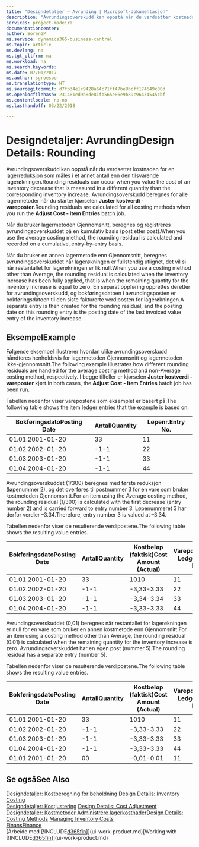 ```yaml
---
title: "Designdetaljer – Avrunding | Microsoft-dokumentasjon"
description: "Avrundingsoverskudd kan oppstå når du verdsetter kostnaden for en lagerreduksjon som måles i et annet antall enn den tilsvarende lagerøkningen. Avrundingsoverskudd beregnes for alle lagermetoder når du starter kjørselen **Juster kostverdi - vareposter**."
services: project-madeira
documentationcenter: 
author: SorenGP
ms.service: dynamics365-business-central
ms.topic: article
ms.devlang: na
ms.tgt_pltfrm: na
ms.workload: na
ms.search.keywords: 
ms.date: 07/01/2017
ms.author: sgroespe
ms.translationtype: HT
ms.sourcegitcommit: d7fb34e1c9428a64c71ff47be8bcff174649c00d
ms.openlocfilehash: 231481ed9b8de81fb565e86e9b89c96434545cbf
ms.contentlocale: nb-no
ms.lasthandoff: 03/22/2018

---
```

# <a name="design-details-rounding"></a><span data-ttu-id="ea760-104">Designdetaljer: Avrunding</span><span class="sxs-lookup"><span data-stu-id="ea760-104">Design Details: Rounding</span></span>
<span data-ttu-id="ea760-105">Avrundingsoverskudd kan oppstå når du verdsetter kostnaden for en lagerreduksjon som måles i et annet antall enn den tilsvarende lagerøkningen.</span><span class="sxs-lookup"><span data-stu-id="ea760-105">Rounding residuals can occur when you value the cost of an inventory decrease that is measured in a different quantity than the corresponding inventory increase.</span></span> <span data-ttu-id="ea760-106">Avrundingsoverskudd beregnes for alle lagermetoder når du starter kjørselen **Juster kostverdi - vareposter**.</span><span class="sxs-lookup"><span data-stu-id="ea760-106">Rounding residuals are calculated for all costing methods when you run the **Adjust Cost - Item Entries** batch job.</span></span>  

 <span data-ttu-id="ea760-107">Når du bruker lagermetoden Gjennomsnitt, beregnes og registreres avrundingsoverskuddet på en kumulativ basis (post etter post).</span><span class="sxs-lookup"><span data-stu-id="ea760-107">When you use the average costing method, the rounding residual is calculated and recorded on a cumulative, entry-by-entry basis.</span></span>  

 <span data-ttu-id="ea760-108">Når du bruker en annen lagermetode enn Gjennomsnitt, beregnes avrundingsoverskuddet når lagerøkningen er fullstendig utlignet, det vil si når restantallet for lagerøkningen er lik null.</span><span class="sxs-lookup"><span data-stu-id="ea760-108">When you use a costing method other than Average, the rounding residual is calculated when the inventory increase has been fully applied, that is when the remaining quantity for the inventory increase is equal to zero.</span></span> <span data-ttu-id="ea760-109">En separat oppføring opprettes deretter for avrundingsoverskudd, og bokføringsdatoen i avrundingsposten er bokføringsdatoen til den siste fakturerte verdiposten for lagerøkningen.</span><span class="sxs-lookup"><span data-stu-id="ea760-109">A separate entry is then created for the rounding residual, and the posting date on this rounding entry is the posting date of the last invoiced value entry of the inventory increase.</span></span>  

## <a name="example"></a><span data-ttu-id="ea760-110">Eksempel</span><span class="sxs-lookup"><span data-stu-id="ea760-110">Example</span></span>  
 <span data-ttu-id="ea760-111">Følgende eksempel illustrerer hvordan ulike avrundingsoverskudd håndteres henholdsvis for lagermetoden Gjennomsnitt og lagermetoden Ikke-gjennomsnitt.</span><span class="sxs-lookup"><span data-stu-id="ea760-111">The following example illustrates how different rounding residuals are handled for the average costing method and non-Average costing method, respectively.</span></span> <span data-ttu-id="ea760-112">I begge tilfeller er kjørselen **Juster kostverdi - vareposter** kjørt.</span><span class="sxs-lookup"><span data-stu-id="ea760-112">In both cases, the **Adjust Cost - Item Entries** batch job has been run.</span></span>  

 <span data-ttu-id="ea760-113">Tabellen nedenfor viser varepostene som eksemplet er basert på.</span><span class="sxs-lookup"><span data-stu-id="ea760-113">The following table shows the item ledger entries that the example is based on.</span></span>  

|<span data-ttu-id="ea760-114">Bokføringsdato</span><span class="sxs-lookup"><span data-stu-id="ea760-114">Posting Date</span></span>|<span data-ttu-id="ea760-115">Antall</span><span class="sxs-lookup"><span data-stu-id="ea760-115">Quantity</span></span>|<span data-ttu-id="ea760-116">Løpenr.</span><span class="sxs-lookup"><span data-stu-id="ea760-116">Entry No.</span></span>|  
|------------------|--------------|---------------|  
|<span data-ttu-id="ea760-117">01.01.20</span><span class="sxs-lookup"><span data-stu-id="ea760-117">01-01-20</span></span>|<span data-ttu-id="ea760-118">3</span><span class="sxs-lookup"><span data-stu-id="ea760-118">3</span></span>|<span data-ttu-id="ea760-119">1</span><span class="sxs-lookup"><span data-stu-id="ea760-119">1</span></span>|  
|<span data-ttu-id="ea760-120">01.02.20</span><span class="sxs-lookup"><span data-stu-id="ea760-120">02-01-20</span></span>|<span data-ttu-id="ea760-121">-1</span><span class="sxs-lookup"><span data-stu-id="ea760-121">-1</span></span>|<span data-ttu-id="ea760-122">2</span><span class="sxs-lookup"><span data-stu-id="ea760-122">2</span></span>|  
|<span data-ttu-id="ea760-123">01.03.20</span><span class="sxs-lookup"><span data-stu-id="ea760-123">03-01-20</span></span>|<span data-ttu-id="ea760-124">-1</span><span class="sxs-lookup"><span data-stu-id="ea760-124">-1</span></span>|<span data-ttu-id="ea760-125">3</span><span class="sxs-lookup"><span data-stu-id="ea760-125">3</span></span>|  
|<span data-ttu-id="ea760-126">01.04.20</span><span class="sxs-lookup"><span data-stu-id="ea760-126">04-01-20</span></span>|<span data-ttu-id="ea760-127">-1</span><span class="sxs-lookup"><span data-stu-id="ea760-127">-1</span></span>|<span data-ttu-id="ea760-128">4</span><span class="sxs-lookup"><span data-stu-id="ea760-128">4</span></span>|  

 <span data-ttu-id="ea760-129">Avrundingsoverskuddet (1/300) beregnes med første reduksjon (løpenummer 2), og det overføres til postnummer 3 for en vare som bruker kostmetoden Gjennomsnitt.</span><span class="sxs-lookup"><span data-stu-id="ea760-129">For an item using the Average costing method, the rounding residual (1/300) is calculated with the first decrease (entry number 2) and is carried forward to entry number 3.</span></span> <span data-ttu-id="ea760-130">Løpenummeret 3 har derfor verdier –3.34.</span><span class="sxs-lookup"><span data-stu-id="ea760-130">Therefore, entry number 3 is valued at –3.34.</span></span>  

 <span data-ttu-id="ea760-131">Tabellen nedenfor viser de resulterende verdipostene.</span><span class="sxs-lookup"><span data-stu-id="ea760-131">The following table shows the resulting value entries.</span></span>  

|<span data-ttu-id="ea760-132">Bokføringsdato</span><span class="sxs-lookup"><span data-stu-id="ea760-132">Posting Date</span></span>|<span data-ttu-id="ea760-133">Antall</span><span class="sxs-lookup"><span data-stu-id="ea760-133">Quantity</span></span>|<span data-ttu-id="ea760-134">Kostbeløp (faktisk)</span><span class="sxs-lookup"><span data-stu-id="ea760-134">Cost Amount (Actual)</span></span>|<span data-ttu-id="ea760-135">Varepostnr.</span><span class="sxs-lookup"><span data-stu-id="ea760-135">Item Ledger Entry No.</span></span>|<span data-ttu-id="ea760-136">Løpenr.</span><span class="sxs-lookup"><span data-stu-id="ea760-136">Entry No.</span></span>|  
|------------------|--------------|----------------------------|---------------------------|---------------|  
|<span data-ttu-id="ea760-137">01.01.20</span><span class="sxs-lookup"><span data-stu-id="ea760-137">01-01-20</span></span>|<span data-ttu-id="ea760-138">3</span><span class="sxs-lookup"><span data-stu-id="ea760-138">3</span></span>|<span data-ttu-id="ea760-139">10</span><span class="sxs-lookup"><span data-stu-id="ea760-139">10</span></span>|<span data-ttu-id="ea760-140">1</span><span class="sxs-lookup"><span data-stu-id="ea760-140">1</span></span>|<span data-ttu-id="ea760-141">1</span><span class="sxs-lookup"><span data-stu-id="ea760-141">1</span></span>|  
|<span data-ttu-id="ea760-142">01.02.20</span><span class="sxs-lookup"><span data-stu-id="ea760-142">02-01-20</span></span>|<span data-ttu-id="ea760-143">-1</span><span class="sxs-lookup"><span data-stu-id="ea760-143">-1</span></span>|<span data-ttu-id="ea760-144">-3,33</span><span class="sxs-lookup"><span data-stu-id="ea760-144">-3.33</span></span>|<span data-ttu-id="ea760-145">2</span><span class="sxs-lookup"><span data-stu-id="ea760-145">2</span></span>|<span data-ttu-id="ea760-146">2</span><span class="sxs-lookup"><span data-stu-id="ea760-146">2</span></span>|  
|<span data-ttu-id="ea760-147">01.03.20</span><span class="sxs-lookup"><span data-stu-id="ea760-147">03-01-20</span></span>|<span data-ttu-id="ea760-148">-1</span><span class="sxs-lookup"><span data-stu-id="ea760-148">-1</span></span>|<span data-ttu-id="ea760-149">-3,34</span><span class="sxs-lookup"><span data-stu-id="ea760-149">-3.34</span></span>|<span data-ttu-id="ea760-150">3</span><span class="sxs-lookup"><span data-stu-id="ea760-150">3</span></span>|<span data-ttu-id="ea760-151">3</span><span class="sxs-lookup"><span data-stu-id="ea760-151">3</span></span>|  
|<span data-ttu-id="ea760-152">01.04.20</span><span class="sxs-lookup"><span data-stu-id="ea760-152">04-01-20</span></span>|<span data-ttu-id="ea760-153">-1</span><span class="sxs-lookup"><span data-stu-id="ea760-153">-1</span></span>|<span data-ttu-id="ea760-154">-3,33</span><span class="sxs-lookup"><span data-stu-id="ea760-154">-3.33</span></span>|<span data-ttu-id="ea760-155">4</span><span class="sxs-lookup"><span data-stu-id="ea760-155">4</span></span>|<span data-ttu-id="ea760-156">4</span><span class="sxs-lookup"><span data-stu-id="ea760-156">4</span></span>|  

 <span data-ttu-id="ea760-157">Avrundingsoverskuddet (0,01) beregnes når restantallet for lagerøkningen er null for en vare som bruker en annen kostmetode enn Gjennomsnitt.</span><span class="sxs-lookup"><span data-stu-id="ea760-157">For an item using a costing method other than Average, the rounding residual (0.01) is calculated when the remaining quantity for the inventory increase is zero.</span></span> <span data-ttu-id="ea760-158">Avrundingsoverskuddet har en egen post (nummer 5).</span><span class="sxs-lookup"><span data-stu-id="ea760-158">The rounding residual has a separate entry (number 5).</span></span>  

 <span data-ttu-id="ea760-159">Tabellen nedenfor viser de resulterende verdipostene.</span><span class="sxs-lookup"><span data-stu-id="ea760-159">The following table shows the resulting value entries.</span></span>  

|<span data-ttu-id="ea760-160">Bokføringsdato</span><span class="sxs-lookup"><span data-stu-id="ea760-160">Posting Date</span></span>|<span data-ttu-id="ea760-161">Antall</span><span class="sxs-lookup"><span data-stu-id="ea760-161">Quantity</span></span>|<span data-ttu-id="ea760-162">Kostbeløp (faktisk)</span><span class="sxs-lookup"><span data-stu-id="ea760-162">Cost Amount (Actual)</span></span>|<span data-ttu-id="ea760-163">Varepostnr.</span><span class="sxs-lookup"><span data-stu-id="ea760-163">Item Ledger Entry No.</span></span>|<span data-ttu-id="ea760-164">Løpenr.</span><span class="sxs-lookup"><span data-stu-id="ea760-164">Entry No.</span></span>|  
|------------------|--------------|----------------------------|---------------------------|---------------|  
|<span data-ttu-id="ea760-165">01.01.20</span><span class="sxs-lookup"><span data-stu-id="ea760-165">01-01-20</span></span>|<span data-ttu-id="ea760-166">3</span><span class="sxs-lookup"><span data-stu-id="ea760-166">3</span></span>|<span data-ttu-id="ea760-167">10</span><span class="sxs-lookup"><span data-stu-id="ea760-167">10</span></span>|<span data-ttu-id="ea760-168">1</span><span class="sxs-lookup"><span data-stu-id="ea760-168">1</span></span>|<span data-ttu-id="ea760-169">1</span><span class="sxs-lookup"><span data-stu-id="ea760-169">1</span></span>|  
|<span data-ttu-id="ea760-170">01.02.20</span><span class="sxs-lookup"><span data-stu-id="ea760-170">02-01-20</span></span>|<span data-ttu-id="ea760-171">-1</span><span class="sxs-lookup"><span data-stu-id="ea760-171">-1</span></span>|<span data-ttu-id="ea760-172">-3,33</span><span class="sxs-lookup"><span data-stu-id="ea760-172">-3.33</span></span>|<span data-ttu-id="ea760-173">2</span><span class="sxs-lookup"><span data-stu-id="ea760-173">2</span></span>|<span data-ttu-id="ea760-174">2</span><span class="sxs-lookup"><span data-stu-id="ea760-174">2</span></span>|  
|<span data-ttu-id="ea760-175">01.03.20</span><span class="sxs-lookup"><span data-stu-id="ea760-175">03-01-20</span></span>|<span data-ttu-id="ea760-176">-1</span><span class="sxs-lookup"><span data-stu-id="ea760-176">-1</span></span>|<span data-ttu-id="ea760-177">-3,33</span><span class="sxs-lookup"><span data-stu-id="ea760-177">-3.33</span></span>|<span data-ttu-id="ea760-178">3</span><span class="sxs-lookup"><span data-stu-id="ea760-178">3</span></span>|<span data-ttu-id="ea760-179">3</span><span class="sxs-lookup"><span data-stu-id="ea760-179">3</span></span>|  
|<span data-ttu-id="ea760-180">01.04.20</span><span class="sxs-lookup"><span data-stu-id="ea760-180">04-01-20</span></span>|<span data-ttu-id="ea760-181">-1</span><span class="sxs-lookup"><span data-stu-id="ea760-181">-1</span></span>|<span data-ttu-id="ea760-182">-3,33</span><span class="sxs-lookup"><span data-stu-id="ea760-182">-3.33</span></span>|<span data-ttu-id="ea760-183">4</span><span class="sxs-lookup"><span data-stu-id="ea760-183">4</span></span>|<span data-ttu-id="ea760-184">4</span><span class="sxs-lookup"><span data-stu-id="ea760-184">4</span></span>|  
|<span data-ttu-id="ea760-185">01.01.20</span><span class="sxs-lookup"><span data-stu-id="ea760-185">01-01-20</span></span>|<span data-ttu-id="ea760-186">0</span><span class="sxs-lookup"><span data-stu-id="ea760-186">0</span></span>|<span data-ttu-id="ea760-187">-0,01</span><span class="sxs-lookup"><span data-stu-id="ea760-187">-0.01</span></span>|<span data-ttu-id="ea760-188">1</span><span class="sxs-lookup"><span data-stu-id="ea760-188">1</span></span>|<span data-ttu-id="ea760-189">5</span><span class="sxs-lookup"><span data-stu-id="ea760-189">5</span></span>|  

## <a name="see-also"></a><span data-ttu-id="ea760-190">Se også</span><span class="sxs-lookup"><span data-stu-id="ea760-190">See Also</span></span>  
 <span data-ttu-id="ea760-191">[Designdetaljer: Kostberegning for beholdning](design-details-inventory-costing.md) </span><span class="sxs-lookup"><span data-stu-id="ea760-191">[Design Details: Inventory Costing](design-details-inventory-costing.md) </span></span>  
 <span data-ttu-id="ea760-192">[Designdetaljer: Kostjustering](design-details-cost-adjustment.md) </span><span class="sxs-lookup"><span data-stu-id="ea760-192">[Design Details: Cost Adjustment](design-details-cost-adjustment.md) </span></span>  
 <span data-ttu-id="ea760-193">[Designdetaljer: Kostmetoder](design-details-costing-methods.md) [Administrere lagerkostnader](finance-manage-inventory-costs.md)</span><span class="sxs-lookup"><span data-stu-id="ea760-193">[Design Details: Costing Methods](design-details-costing-methods.md) [Managing Inventory Costs](finance-manage-inventory-costs.md)</span></span>  
 [<span data-ttu-id="ea760-194">Finans</span><span class="sxs-lookup"><span data-stu-id="ea760-194">Finance</span></span>](finance.md)  
 <span data-ttu-id="ea760-195">[Arbeide med [!INCLUDE[d365fin](includes/d365fin_md.md)]](ui-work-product.md)</span><span class="sxs-lookup"><span data-stu-id="ea760-195">[Working with [!INCLUDE[d365fin](includes/d365fin_md.md)]](ui-work-product.md)</span></span>


